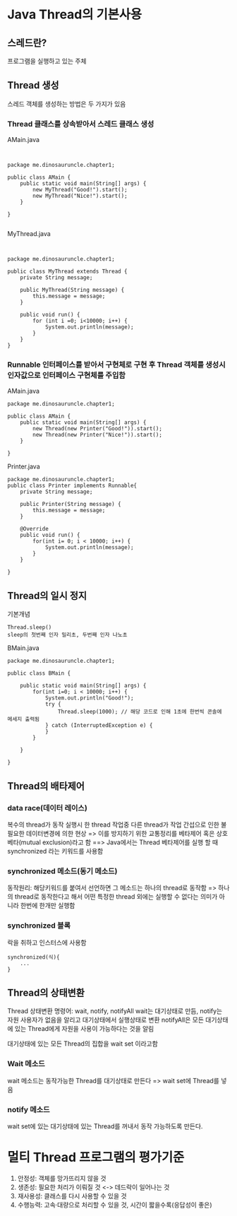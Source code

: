 # Java Thread의 기본사용

## 스레드란?
프로그램을 실행하고 있는 주체

## Thread 생성

스레드 객체를 생성하는 방법은 두 가지가 있음
###  Thread 클래스를 상속받아서 스레드 클래스 생성

AMain.java

```
 

package me.dinosauruncle.chapter1;

public class AMain {
	public static void main(String[] args) {	
		new MyThread("Good!").start();
		new MyThread("Nice!").start();
	}

}


```

MyThread.java

```


package me.dinosauruncle.chapter1;

public class MyThread extends Thread {
	private String message;
	
	public MyThread(String message) {
		this.message = message;
	}
	
	public void run() {
		for (int i =0; i<10000; i++) {
			System.out.println(message);
		}
	}
}
```

### Runnable 인터페이스를 받아서 구현체로 구현 후 Thread 객체를 생성시 인자값으로 인터페이스 구현체를 주입함

AMain.java


```
package me.dinosauruncle.chapter1;

public class AMain {
	public static void main(String[] args) {
		new Thread(new Printer("Good!")).start();
		new Thread(new Printer("Nice!")).start();
	}

}
```

Printer.java


```
package me.dinosauruncle.chapter1;
public class Printer implements Runnable{
	private String message;
	
	public Printer(String message) {
		this.message = message;
	}

	@Override
	public void run() {
		for(int i= 0; i < 10000; i++) {
			System.out.println(message);
		}
	}

}
```

## Thread의 일시 정지

기본개념
```
Thread.sleep()
sleep의 첫번째 인자 밀리초, 두번째 인자 나노초
```

BMain.java

```
package me.dinosauruncle.chapter1;

public class BMain {

	public static void main(String[] args) {
		for(int i=0; i < 10000; i++) {
			System.out.println("Good!");
			try {				
				Thread.sleep(1000); // 해당 코드로 인해 1초에 한번씩 콘솔에 메세지 출력됨 
			} catch (InterruptedException e) {
			}
		}

	}

}
```

## Thread의 배타제어

### data race(데이터 레이스)
복수의 thread가 동작 실행시 한 thread 작업중 다른 thread가 작업 간섭으로 인한 불필요한 데이터변경에 의한 현상
=> 이를 방지하기 위한 교통정리를 베타제어 혹은 상호베타(mutual exclusion)라고 함
==> Java에서는 Thread 베타제어를 실행 할 때 synchronized 라는 키워드를 사용함


### synchronized 메소드(동기 메소드)
동작원리: 해당키워드를 붙여서 선언하면 그 메소드는 하나의 thread로 동작함
=> 하나의 thread로 동작한다고 해서 어떤 특정한 thread 외에는 실행할 수 없다는 의미가 아니라 한번에 한개만 실행함

### synchronized 블록

락을 취하고 인스터스에 사용함


```
synchronized(식){
	...
}
```

## Thread의 상태변환
Thread 상태변환 명령어: wait, notify, notifyAll
wait는 대기상태로 만듬,
notify는 자원 사용자가 없음을 알리고 대기상태에서 실행상태로 변환
notifyAll은 모든 대기상태에 있는 Thread에게 자원을 사용이 가능하다는 것을 알림 

대기상태에 있는 모든 Thread의 집합을 wait set 이라고함

### Wait 메소드
wait 메소드는 동작가능한 Thread를 대기상태로 만든다 => wait set에 Thread를 넣음

### notify 메소드
wait set에 있는 대기상태에 있는 Thread를 꺼내서 동작 가능하도록 만든다.


# 멀티 Thread 프로그램의 평가기준
1) 안정성: 객체를 망가뜨리지 않을 것
2) 생존성: 필요한 처리가 이뤄질 것 <-> 데드락이 일어나는 것
3) 재사용성: 클래스를 다시 사용할 수 있을 것
4) 수행능력: 고속·대량으로 처리할 수 있을 것, 시간이 짧을수록(응답성이 좋은)

